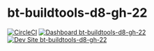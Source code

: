# bt-buildtools-d8-gh-22

[![CircleCI](https://circleci.com/gh/rvtraveller/bt-buildtools-d8-gh-22.svg?style=shield)](https://circleci.com/gh/rvtraveller/bt-buildtools-d8-gh-22)
[![Dashboard bt-buildtools-d8-gh-22](https://img.shields.io/badge/dashboard-bt_buildtools_d8_gh_22-yellow.svg)](https://dashboard.pantheon.io/sites/a03488f6-c8c6-444b-a734-b50eaced05e6#dev/code)
[![Dev Site bt-buildtools-d8-gh-22](https://img.shields.io/badge/site-bt_buildtools_d8_gh_22-blue.svg)](http://dev-bt-buildtools-d8-gh-22.pantheonsite.io/)